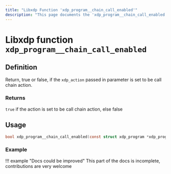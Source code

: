```yaml
---
title: "Libxdp Function 'xdp_program__chain_call_enabled'"
description: "This page documents the 'xdp_program__chain_call_enabled' libxdp function, including its definition, usage, program types that can use it, and examples."
---
```

# Libxdp function `xdp_program__chain_call_enabled`

## Definition

Return, true or false, if the `xdp_action` passed in parameter is set to be call chain action.

### Returns

`true` if the action is set to be call chain action, else false

## Usage

```c
bool xdp_program__chain_call_enabled(const struct xdp_program *xdp_prog, enum xdp_action action);
```

### Example

!!! example "Docs could be improved"
    This part of the docs is incomplete, contributions are very welcome
